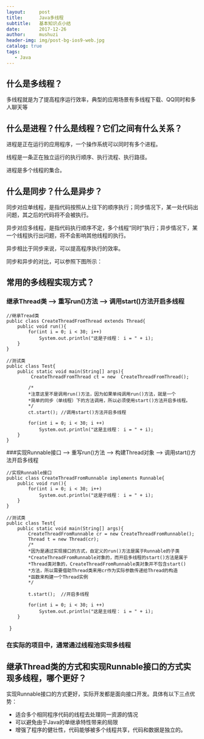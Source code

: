 ```yaml
---
layout:     post
title:      Java多线程
subtitle:   基本知识点小结
date:       2017-12-26
author:     mushuzi
header-img: img/post-bg-ios9-web.jpg
catalog: true
tags:
   - Java
---
```


## 什么是多线程？
多线程就是为了提高程序运行效率，典型的应用场景有多线程下载、QQ同时和多人聊天等

## 什么是进程？什么是线程？它们之间有什么关系？
 进程是正在运行的应用程序，一个操作系统可以同时有多个进程。
 
 线程是一条正在独立运行的执行顺序、执行流程、执行路径。
 
 进程是多个线程的集合。
 
 ## 什么是同步？什么是异步？
 同步对应单线程，是指代码按照从上往下的顺序执行；同步情况下，某一处代码出问题，其之后的代码将不会被执行。
 
 异步对应多线程，是指代码执行顺序不定，多个线程“同时”执行；异步情况下，某一个线程执行出问题，将不会影响其他线程的执行。
 
 异步相比于同步来说，可以提高程序执行的效率。
 
 同步和异步的对比，可以参照下图所示：
 
 ## 常用的多线程实现方式？
 ### 继承Thread类 --> 重写run()方法 --> 调用start()方法开启多线程
 
    //继承Tread类
    public class CreateThreadFromThread extends Thread{
        public void run(){
            for(int i = 0; i < 30; i++)
                System.out.println("这是子线程： i = " + i);
        }
    }
    
    //测试类
    public class Test{
        public static void main(String[] args){
             CreateThreadFromThread ct = new  CreateThreadFromThread();
            
            /*
            *注意这里不是调用run()方法，因为如果单纯调用run()方法，就是一个
            *简单的同步（单线程）下的方法调用，所以必须使用start()方法开启多线程。
            */
            ct.start(); //调用start()方法开启多线程
            
            for(int i = 0; i < 30; i ++)
                System.out.println("这是主线程： i = " + i);
        }
    }
    
 ###实现Runnable接口 --> 重写run()方法 --> 构建Thread对象 --> 调用start()方法开启多线程
 
    //实现Runnable接口
    public class CreateThreadFromRunnable implements Runnable{
        public void run(){
            for(int i = 0; i < 30; i++)
                System.out.println("这是子线程： i = " + i);
        }
    }
    
    //测试类
    public class Test{
        public static void main(String[] args){
            CreateThreadFromRunnable cr = new CreateThreadFromRunnable();
            Thread t = new Thread(cr);  
            /*
            *因为是通过实现接口的方式，自定义的run()方法是属于Runnable的子类
            *CreateThreadFromRunnable对象的，而开启多线程的start()方法是属于
            *Thread类对象的，CreateThreadFromRunnable类对象并不包含start()
            *方法，所以需要借助Thread类来用cr作为实际参数传递给Thread的构造
            *函数来构建一个Thread实例
            */
            
            t.start();  //开启多线程
            
            for(int i = 0; i < 30; i ++)
                System.out.println("这是主线程： i = " + i);
        }
    }
### 在实际的项目中，通常通过线程池实现多线程
## 继承Thread类的方式和实现Runnable接口的方式实现多线程，哪个更好？
实现Runnable接口的方式更好，实际开发都是面向接口开发。具体有以下三点优势：

*   适合多个相同程序代码的线程去处理同一资源的情况
*   可以避免由于Java的单继承特性带来的局限
*   增强了程序的健壮性，代码能够被多个线程共享，代码和数据是独立的。
